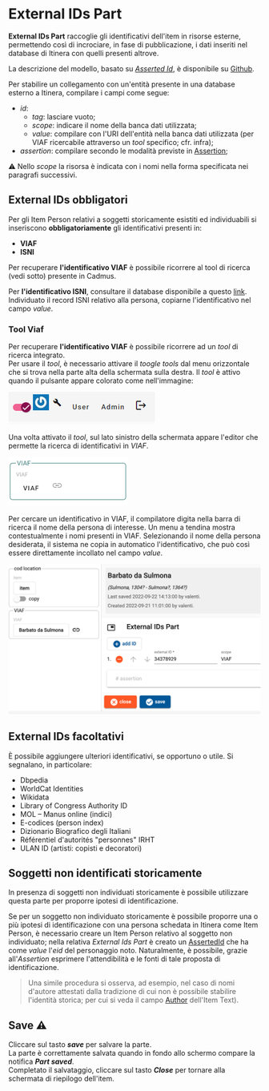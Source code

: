 # External IDs Part
**External IDs Part** raccoglie gli identificativi dell'item in risorse esterne, permettendo così di incrociare, in fase di pubblicazione, i dati inseriti nel database di Itinera con quelli presenti altrove.   

La descrizione del modello, basato su [_Asserted Id_](Asserted_Ids_Brick.md), è disponibile su [Github](https://github.com/vedph/cadmus-general#externalidspart).  

Per stabilire un collegamento con un'entità presente in una database esterno a Itinera, compilare i campi come segue:  

* _id_:
  * _tag_: lasciare vuoto;
  * _scope_: indicare il nome della banca dati utilizzata;
  * _value_: compilare con l'URI dell'entità nella banca dati utilizzata (per VIAF ricercabile attraverso un _tool_ specifico; cfr. infra);  
* _assertion_: compilare secondo le modalità previste in [Assertion](Assertion_Brick.md);  

⚠️ Nello _scope_ la risorsa è indicata con i nomi nella forma specificata nei paragrafi successivi.

## External IDs obbligatori

Per gli Item Person relativi a soggetti storicamente esistiti ed individuabili si inseriscono **obbligatoriamente** gli identificativi presenti in:

- **VIAF**
- **ISNI** 

Per recuperare **l'identificativo VIAF** è possibile ricorrere al tool di ricerca (vedi sotto) presente in Cadmus.  

Per **l'identificativo ISNI**, consultare il database disponibile a questo [link](https://isni.org/page/search-database/).  
Individuato il record ISNI relativo alla persona, copiarne l'identificativo nel campo _value_.

### Tool Viaf
Per recuperare **l'identificativo VIAF** è possibile ricorrere ad un _tool_ di ricerca integrato.  
Per usare il _tool_, è necessario attivare il _toogle tools_ dal menu orizzontale che si trova nella parte alta della schermata sulla destra. Il _tool_ è attivo quando il pulsante appare colorato come nell'immagine:  

![](https://github.com/petrarchsitinera/linee-guida/blob/e4de2f4f2dca13dcba7beae653a386470c141348/docs/assets/images/tools_on.png?raw=true)   

Una volta attivato il _tool_, sul lato sinistro della schermata appare l'editor che permette la ricerca di identificativi in _VIAF_.     

![](https://github.com/petrarchsitinera/linee-guida/blob/32a21f598ab1973e807dff0be492e94d155e5c4c/docs/assets/images/tool_viaf.png?raw=true)   

Per cercare un identificativo in VIAF, il compilatore digita nella barra di ricerca il nome della persona di interesse. Un menu a tendina mostra contestualmente i nomi presenti in VIAF. Selezionando il nome della persona desiderata, il sistema ne copia in automatico l'identificativo, che può così essere direttamente incollato nel campo _value_.     

![](https://github.com/petrarchsitinera/linee-guida/blob/7de26f57ea824e0286a03b47055b362667dfcc73/docs/assets/images/tool_viaf2.png?raw=true)



## External IDs facoltativi

È possibile aggiungere ulteriori identificativi, se opportuno o utile. Si segnalano, in particolare:
* Dbpedia
* WorldCat Identities
* Wikidata
* Library of Congress Authority ID
* MOL – Manus online (indici)
* E-codices (person index)
* Dizionario Biografico degli Italiani
* Référentiel d&#39;autorités &quot;personnes&quot; IRHT
* ULAN ID (artisti: copisti e decoratori)


## Soggetti non identificati storicamente
In presenza di soggetti non individuati storicamente è possibile utilizzare questa parte per proporre ipotesi di identificazione.  

Se per un soggetto non individuato storicamente è possibile proporre una o più ipotesi di identificazione con una persona schedata in Itinera come Item Person, è necessario creare un Item Person relativo al soggetto non individuato; nella relativa _External Ids Part_ è creato un [AssertedId](Asserted_Ids_Brick.md#identificativi-interni-a-itinera-eid) che ha come _value_ l'_eid_ del personaggio noto. Naturalmente, è possibile, grazie all'_Assertion_ esprimere l'attendibilità e le fonti di tale proposta di identificazione.  

> Una simile procedura si osserva, ad esempio, nel caso di nomi d'autore attestati dalla tradizione di cui non è possibile stabilire l'identità storica; per cui si veda il campo [Author](Literary_Work_Part.md#authors) dell'Item Text).  


## Save ⚠️ 

Cliccare sul tasto **_save_** per salvare la parte.  
La parte è correttamente salvata quando in fondo allo schermo compare la notifica **_Part saved_**.  
Completato il salvataggio, cliccare sul tasto **_Close_** per tornare alla schermata di riepilogo dell'item.

